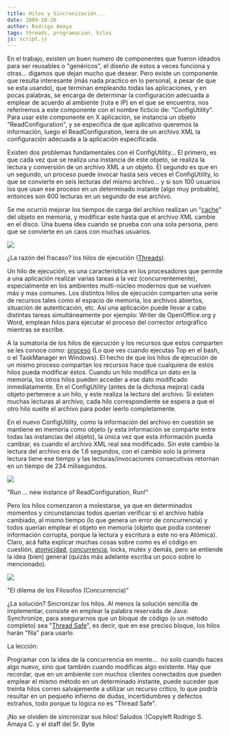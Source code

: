 ```yaml
---
title: Hilos y Sincronización...
date: 2009-10-26
author: Rodrigo Amaya
tags: threads, programacion, hilos
js: script.js
---
```


En el trabajo, existen un buen numero de componentes que fueron ideados
      para ser reusables o "genéricos", el diseño de estos a veces funciona y otras... digamos que
      dejan mucho que desear. Pero existe un componente que resulta interesante (más nada practico
      en lo personal, a pesar de que se esta usando), que terminan empleando todas las aplicaciones,
      y en pocas palabras, se encarga de determinar la configuración adecuada a emplear de acuerdo
      al ambiente (ruta e IP) en el que se encuentra, nos referiremos a este componente con el
      nombre ficticio de: "ConfigUtility". Para usar este componente en X
      aplicación, se instancia un objeto "ReadConfiguration", y se especifica de que aplicativo
      queremos la información, luego el ReadConfiguration, leerá de un archivo XML la configuración
      adecuada a la aplicación especificada.

Existen dos problemas
      fundamentales con el ConfigUtility...
El primero, es que cada vez que se realiza
      una instancia de este objeto, se realiza la lectura y conversión de un archivo XML a un
      objeto.
El segundo es que en un segundo, un proceso puede invocar hasta seis veces
      el ConfigUtility, lo que se convierte en seis lecturas del mismo archivo... y si son 100
      usuarios los que usan ese proceso en un determinado instante (algo muy probable), entonces son
      600 lecturas en un segundo de ese archivo.

Se me ocurrió
      mejorar los tiempos de carga del archivo realizan un "[cache](http://en.wikipedia.org/wiki/Cache)" del objeto en memoria, y
      modificar este hasta que el archivo XML cambie en el disco. Una buena idea cuando se prueba
      con una sola persona, pero que se convierte en un caos con muchas usuarios.

[![](http://1.bp.blogspot.com/_ayvorITawE4/SuUNCTHQvmI/AAAAAAAACNE/C-X8UEXltno/s320/threads.jpg)](http://1.bp.blogspot.com/_ayvorITawE4/SuUNCTHQvmI/AAAAAAAACNE/C-X8UEXltno/s1600-h/threads.jpg)

¿La razón del
      fracaso? los hilos de ejecución ([Threads](http://www.javaworld.com/javaworld/jw-04-1996/jw-04-threads.html)).

Un hilo de ejecución, es una característica en los procesadores que permite a
      una aplicación realizar varias tareas a la vez (concurrentemente), especialmente en los
      ambientes multi-núcleo modernos que se vuelven más y mas comunes. Los distintos hilos de
      ejecución comparten una serie de recursos tales como el espacio de memoria, los archivos
      abiertos, situación de autenticación, etc.
Así una aplicación puede llevar a cabo
      distintas tareas simultáneamente por ejemplo: Writer de OpenOffice.org y Word, emplean hilos
      para ejecutar el proceso del corrector ortográfico mientras se escribe.

A la sumatoria de los hilos de ejecución y los recursos que estos comparten
      se les conoce como: [proceso](http://en.wikipedia.org/wiki/Process_%28computing%29) (Lo que ves
      cuando ejecutas Top en el bash, o el TaskManager en Windows). El hecho de que los hilos de
      ejecución de un mismo proceso compartan los recursos hace que cualquiera de estos hilos pueda
      modificar éstos. Cuando un hilo modifica un dato en la memoria, los otros hilos pueden acceder
      a ese dato modificado inmediatamente. En el ConfigUtility (antes de la dichosa mejora) cada
      objeto pertenece a un hilo, y este realiza la lectura del archivo. Si existen muchas lecturas
      al archivo, cada hilo correspondiente se espera a que el otro hilo suelte el archivo para
      poder leerlo completamente.

En el nuevo ConfigUtility, como la
      información del archivo en cuestión se mantiene en memoria como objeto (y esta información se
      comparte entre todas las instancias del objeto), la única vez que esta información pueda
      cambiar, es cuando el archivo XML real sea modificado. Sin este cambio la lectura del archivo
      era de 1.6 segundos, con el cambio solo la primera lectura tiene ese tiempo y las
      lecturas/invocaciones consecutivas retornan en un tiempo de 234 milisegundos.

[![](http://2.bp.blogspot.com/_ayvorITawE4/SuUN2fwNJOI/AAAAAAAACNU/aubU9HuHolA/s320/runforrestrun.jpg)](http://2.bp.blogspot.com/_ayvorITawE4/SuUN2fwNJOI/AAAAAAAACNU/aubU9HuHolA/s1600-h/runforrestrun.jpg)

 "Run ... new instance of ReadConfiguration,
      Run!"

Pero los hilos
      comenzaron a molestarse, ya que en determinados momentos y circunstancias todos querían
      verificar si el archivo había cambiado, al mismo tiempo (lo que genera un error de
      concurrencia) y todos querían emplear el objeto en memoria (objeto que podía contener
      información corrupta, porque la lectura y escritura a este no era Atómica). Claro, acá falta
      explicar muchas cosas sobre como es el código en cuestión, [atomicidad](http://es.wikipedia.org/wiki/Atomicidad), [concurrencia](http://en.wikipedia.org/wiki/Concurrency_%28computer_science%29),
      locks, mutex y demás, pero se entiende la idea (bien) general (quizás más adelante escriba un
      poco sobre lo mencionado).

[![](http://2.bp.blogspot.com/_ayvorITawE4/SuUNGQUN_BI/AAAAAAAACNM/Dgem8LKcuqs/s320/578px-Dining_philosophers.png)](http://2.bp.blogspot.com/_ayvorITawE4/SuUNGQUN_BI/AAAAAAAACNM/Dgem8LKcuqs/s1600-h/578px-Dining_philosophers.png)

"El dilema de los Filosofos
      (Concurrencia)"

¿La solución? Sincronizar los hilos. Al menos la solución
      sencilla de implementar, consiste en emplear la palabra reservada de Java:
      Synchronize, para asegurarnos que un bloque de código (o un método
      completo) sea "[Thread Safe](http://en.wikipedia.org/wiki/Thread_Safe)", es decir, que en ese preciso bloque, los hilos harán "fila" para
      usarlo.

La
      lección:

Programar con la idea de la concurrencia en
      mente...  no solo cuando haces algo nuevo, sino que también cuando modificas algo
      existente. Hay que recordar, que en un ambiente con muchos clientes conectados que pueden
      emplear el mismo método en un determinado instante, puede suceder que treinta hilos
      corren salvajemente a utilizar un recurso critico, lo que podría resultar en un pequeño
      infierno de dudas, incertidumbres y defectos extraños, todo porque tu lógica no es
      "Thread Safe".

¡No se olviden de sincronizar sus hilos!
      Saludos :)Copyleft Rodrigo S. Amaya C. y el staff del
      Sr. Byte